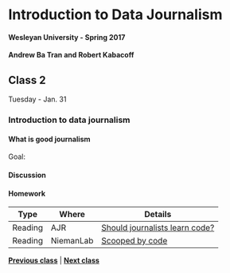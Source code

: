 # Introduction to Data Journalism
  
#### Wesleyan University - Spring 2017
  
**Andrew Ba Tran and Robert Kabacoff**
  
## Class 2
Tuesday - Jan. 31
                             
### Introduction to data journalism
                             
#### What is good journalism
                             
Goal: 
                             
#### Discussion

#### Homework
                          
|Type|Where|Details|
|---|---|---|
|Reading|AJR|[Should journalists learn code?](http://ajr.org/2014/09/24/should-journalists-learn-code/)|
|Reading|NiemanLab|[Scooped by code](http://www.niemanlab.org/2013/12/scooped-by-code/)|
                   
**[Previous class](class1.md)** | **[Next class](class3.md)**
